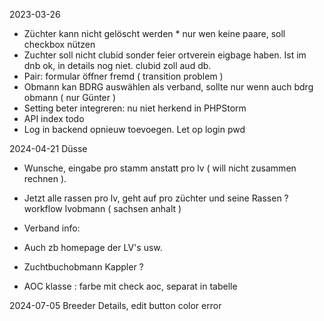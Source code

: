 2023-03-26
* Züchter kann nicht gelöscht werden * nur wen keine paare, soll checkbox nützen
* Zuchter soll nicht clubid sonder feier ortverein eigbage haben. Ist im dnb ok, in details nog niet. clubid zoll aud db.
* Pair: formular öffner fremd ( transition problem )
* Obmann kan BDRG auswählen als verband, sollte nur wenn auch bdrg obmann ( nur Günter )
* Setting beter integreren: nu niet herkend in PHPStorm
* API index todo
* Log in backend opnieuw toevoegen. Let op login pwd

2024-04-21 Düsse
  * Wunsche, eingabe pro stamm anstatt pro lv ( will nicht zusammen rechnen ).
  *  Jetzt alle rassen pro lv, geht auf pro züchter und seine Rassen ? workflow lvobmann ( sachsen anhalt )

  * Verband info:  
  * Auch zb homepage der LV's usw.
  * Zuchtbuchobmann Kappler ?
  * AOC klasse : farbe mit check aoc, separat in tabelle

2024-07-05
    Breeder Details, edit button color error





